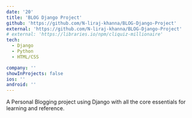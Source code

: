 ```yaml
---
date: '20'
title: 'BLOG Django Project'
github: 'https://github.com/N-liraj-khanna/BLOG-Django-Project'
external: 'https://github.com/N-liraj-khanna/BLOG-Django-Project'
# external: 'https://libraries.io/npm/cliquiz-millionaire'
tech:
  - Django
  - Python
  - HTML/CSS

company: ''
showInProjects: false
ios: ''
android: ''
---
```


A Personal Blogging project using Django with all the core essentials for learning and reference. 